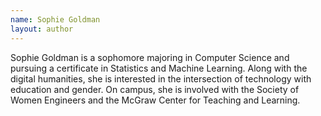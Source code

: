 ```yaml
---
name: Sophie Goldman
layout: author
---
```


Sophie Goldman is a sophomore majoring in Computer Science and pursuing a certificate in Statistics and Machine Learning. Along with the digital humanities, she is interested in the intersection of technology with education and gender. On campus, she is involved with the Society of Women Engineers and the McGraw Center for Teaching and Learning.
